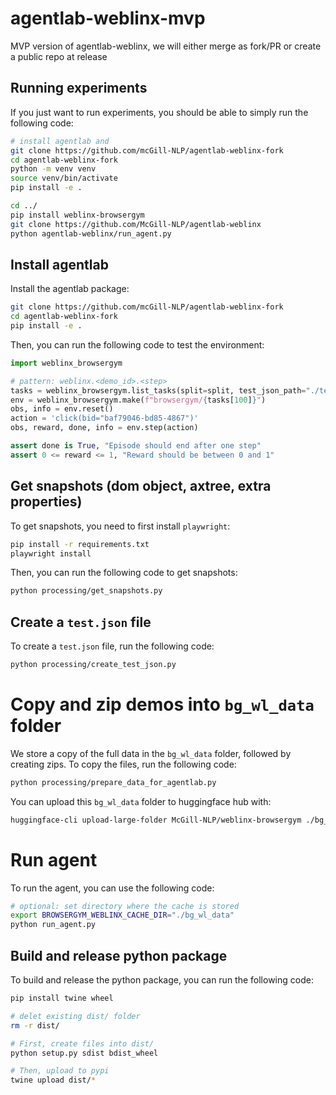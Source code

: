 # agentlab-weblinx-mvp
MVP version of agentlab-weblinx, we will either merge as fork/PR or create a public repo at release

## Running experiments

If you just want to run experiments, you should be able to simply run the following code:

```bash
# install agentlab and 
git clone https://github.com/mcGill-NLP/agentlab-weblinx-fork
cd agentlab-weblinx-fork
python -m venv venv
source venv/bin/activate
pip install -e .

cd ../
pip install weblinx-browsergym
git clone https://github.com/McGill-NLP/agentlab-weblinx
python agentlab-weblinx/run_agent.py
```

## Install agentlab

Install the agentlab package:

```bash
git clone https://github.com/mcGill-NLP/agentlab-weblinx-fork
cd agentlab-weblinx-fork
pip install -e .
```

Then, you can run the following code to test the environment:

```python
import weblinx_browsergym

# pattern: weblinx.<demo_id>.<step>
tasks = weblinx_browsergym.list_tasks(split=split, test_json_path="./test.json")
env = weblinx_browsergym.make(f"browsergym/{tasks[100]}")
obs, info = env.reset()
action = 'click(bid="baf79046-bd85-4867")'
obs, reward, done, info = env.step(action)

assert done is True, "Episode should end after one step"
assert 0 <= reward <= 1, "Reward should be between 0 and 1"
```


## Get snapshots (dom object, axtree, extra properties)

To get snapshots, you need to first install `playwright`:

```bash
pip install -r requirements.txt
playwright install
```

Then, you can run the following code to get snapshots:

```bash
python processing/get_snapshots.py
```

## Create a `test.json` file

To create a `test.json` file, run the following code:

```bash
python processing/create_test_json.py
```

# Copy and zip demos into `bg_wl_data` folder

We store a copy of the full data in the `bg_wl_data` folder, followed by creating zips. To copy the files, run the following code:

```bash
python processing/prepare_data_for_agentlab.py
```

You can upload this `bg_wl_data` folder to huggingface hub with:

```bash
huggingface-cli upload-large-folder McGill-NLP/weblinx-browsergym ./bg_wl_data --repo-type=dataset
```

# Run agent

To run the agent, you can use the following code:

```bash
# optional: set directory where the cache is stored
export BROWSERGYM_WEBLINX_CACHE_DIR="./bg_wl_data"
python run_agent.py
```

## Build and release python package

To build and release the python package, you can run the following code:

```bash
pip install twine wheel

# delet existing dist/ folder
rm -r dist/

# First, create files into dist/
python setup.py sdist bdist_wheel

# Then, upload to pypi
twine upload dist/*
```